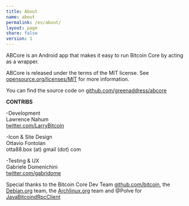 ```yaml
---
title: About
name: about
permalink: /es/about/
layout: page
share: false
version: 1
---
```


ABCore is an Android app that makes it easy to run Bitcoin Core by acting as a wrapper.

ABCore is released under the terms of the MIT license. See [opensource.org/licenses/MIT](https://opensource.org/licenses/MIT) for more information.

You can find the source code on [github.com/greenaddress/abcore](https://github.com/greenaddress/abcore)

<strong>CONTRIBS</strong>

-Development<br/>
Lawrence Nahum<br/>
[twitter.com/LarryBitcoin](https://twitter.com/LarryBitcoin)

-Icon & Site Design<br/>
Ottavio Fontolan<br/>
otta88.box (at) gmail (dot) com

-Testing & UX<br/>
Gabriele Domenichini<br/>
[twitter.com/gabridome](https://twitter.com/gabridome)

Special thanks to the Bitcoin Core Dev Team [github.com/bitcoin](https://github.com/bitcoin), the [Debian.org](https://debian.org) team, the [Archlinux.org](https://www.archlinux.org/) team and @Polve for [JavaBitcoindRpcClient](https://github.com/Polve/JavaBitcoindRpcClient)
